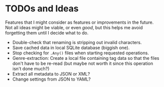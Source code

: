 # TODOs and Ideas

Features that I might consider as features or improvements in the future. Not all ideas might be viable, or even _good_, but this helps me avoid forgetting them until I decide what to do.

- Double-check that renaming is stripping out invalid characters.
- Save cached data in local SQLite database (biggish one).
- Stop checking for `.Any()` files when starting requested operations.
- Genre-extraction: Create a local file containing tag data so that the files don't have to be re-read (but maybe not worth it since this operation isn't done much?)
- Extract all metadata to JSON or XML?
- Change settings from JSON to YAML?
